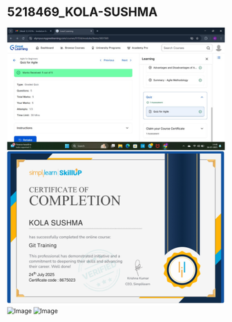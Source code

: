 # 5218469_KOLA-SUSHMA
![image alt](https://github.com/sushmakola05/5218469_KOLA-SUSHMA/blob/fe4328f273dd82f0e6240430faea27be9e27bbfa/ScreenshotOfAgileGL.jpg?raw=true)
![image alt](https://github.com/sushmakola05/5218469_KOLA-SUSHMA/blob/50e6b6ba0a7a5cd38f42f4d037f4e8d200c07fc2/Git/CertificatedOfSimpliiLearn.jpg?raw=true)
![Image](https://github.com/user-attachments/assets/a99e55a9-d458-4ae1-91a6-68b6f706f32f)
![Image](https://github.com/user-attachments/assets/a99e55a9-d458-4ae1-91a6-68b6f706f32f)
